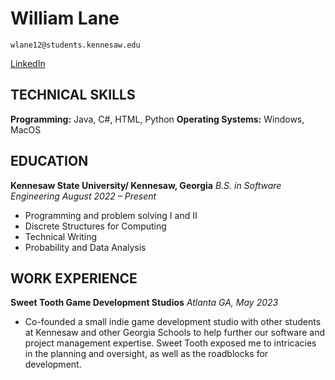 # William Lane

```
wlane12@students.kennesaw.edu
```


[LinkedIn](www.linkedin.com/in/william-lane-703809321)


## TECHNICAL SKILLS

**Programming:** Java, C#, HTML, Python
**Operating Systems:** Windows, MacOS

## EDUCATION

**Kennesaw State University/ Kennesaw, Georgia**
_B.S. in Software Engineering August 2022 – Present_

- Programming and problem solving I and II
- Discrete Structures for Computing
- Technical Writing
- Probability and Data Analysis

## WORK EXPERIENCE

**Sweet Tooth Game Development Studios**
_Atlanta GA, May 2023_

- Co-founded a small indie game development studio with other students at Kennesaw and other Georgia Schools to help further our software and project management expertise. Sweet Tooth exposed me to intricacies in the planning and oversight, as well as the roadblocks for development.
